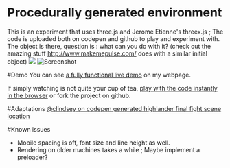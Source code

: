 # Procedurally generated environment
This is an experiment that uses three.js and Jerome Etienne's threex.js ; The code is uploaded both on codepen and github to play and experiment with. The object is there, question is : what can you do with it? (check out the amazing stuff http://www.makemepulse.com/ does with a similar initial object)
![](http://im.ezgif.com/tmp/ezgif.com-96384d40cc.gif)
![Screenshot](https://cloud.githubusercontent.com/assets/6099321/18985129/480aa9ba-86ee-11e6-9a26-0dded5f2ba81.png)

#Demo
You can see [a fully functional live demo](http://www.tannousmarc.com/projects/threeX/index) on my webpage.

If simply watching is not quite your cup of tea, [play with the code instantly in the browser](http://codepen.io/marctannous/pen/RNGjmz) or fork the project on github.

#Adaptations
[@clindsey on codepen generated highlander final fight scene location](http://codepen.io/clindsey/details/yJqwXP)

#Known issues
- Mobile spacing is off, font size and line height as well.
- Rendering on older machines takes a while ; Maybe implement a preloader?
